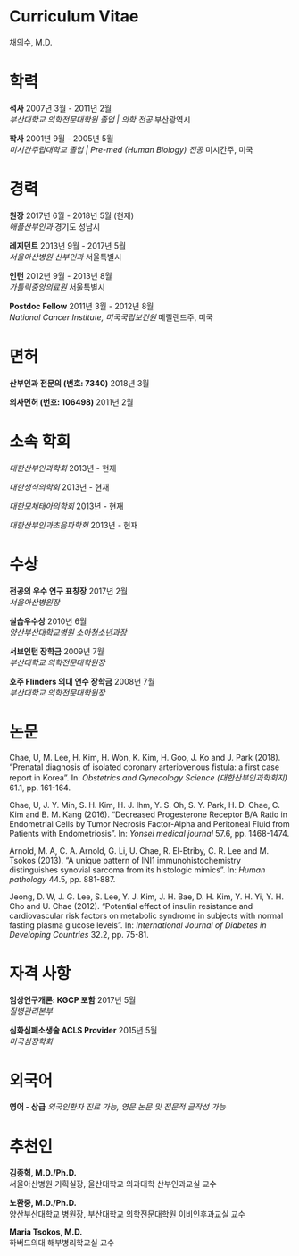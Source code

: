 Curriculum Vitae
================
채의수, M.D.

# 학력

**석사** 2007년 3월 - 2011년 2월  
*부산대학교 의학전문대학원 졸업 | 의학 전공* 부산광역시

**학사** 2001년 9월 - 2005년 5월  
*미시간주립대학교 졸업 | Pre-med (Human Biology) 전공* 미시간주, 미국

# 경력

**원장** 2017년 6월 - 2018년 5월 (현재)  
*애플산부인과* 경기도 성남시

**레지던트** 2013년 9월 - 2017년 5월  
*서울아산병원 산부인과* 서울특별시

**인턴** 2012년 9월 - 2013년 8월  
*가톨릭중앙의료원* 서울특별시

**Postdoc Fellow** 2011년 3월 - 2012년 8월  
*National Cancer Institute, 미국국립보건원* 메릴랜드주, 미국

# 면허

**산부인과 전문의 (번호: 7340)** 2018년 3월

**의사면허 (번호: 106498)** 2011년 2월

# 소속 학회

*대한산부인과학회* 2013년 - 현재

*대한생식의학회* 2013년 - 현재

*대한모체태아의학회* 2013년 - 현재

*대한산부인과초음파학회* 2013년 - 현재

# 수상

**전공의 우수 연구 표창장** 2017년 2월  
*서울아산병원장*

**실습우수상** 2010년 6월  
*양산부산대학교병원 소아청소년과장*

**서브인턴 장학금** 2009년 7월  
*부산대학교 의학전문대학원장*

**호주 Flinders 의대 연수 장학금** 2008년 7월  
*부산대학교 의학전문대학원장*

# 논문

Chae, U, M. Lee, H. Kim, H. Won, K. Kim, H. Goo, J. Ko and J. Park
(2018). “Prenatal diagnosis of isolated coronary arteriovenous fistula:
a first case report in Korea”. In: *Obstetrics and Gynecology Science
(대한산부인과학회지)* 61.1, pp. 161-164.

Chae, U, J. Y. Min, S. H. Kim, H. J. Ihm, Y. S. Oh, S. Y. Park, H. D.
Chae, C. Kim and B. M. Kang (2016). “Decreased Progesterone Receptor B/A
Ratio in Endometrial Cells by Tumor Necrosis Factor-Alpha and Peritoneal
Fluid from Patients with Endometriosis”. In: *Yonsei medical journal*
57.6, pp. 1468-1474.

Arnold, M. A, C. A. Arnold, G. Li, U. Chae, R. El-Etriby, C. R. Lee and
M. Tsokos (2013). “A unique pattern of INI1 immunohistochemistry
distinguishes synovial sarcoma from its histologic mimics”. In: *Human
pathology* 44.5, pp. 881-887.

Jeong, D. W, J. G. Lee, S. Lee, Y. J. Kim, J. H. Bae, D. H. Kim, Y. H.
Yi, Y. H. Cho and U. Chae (2012). “Potential effect of insulin
resistance and cardiovascular risk factors on metabolic syndrome in
subjects with normal fasting plasma glucose levels”. In: *International
Journal of Diabetes in Developing Countries* 32.2, pp. 75-81.

# 자격 사항

**임상연구개론: KGCP 포함** 2017년 5월  
*질병관리본부*

**심화심폐소생술 ACLS Provider** 2015년 5월  
*미국심장학회*

# 외국어

**영어 - 상급** *외국인환자 진료 가능, 영문 논문 및 전문적 글작성 가능*

# 추천인

**김종혁, M.D./Ph.D.**  
서울아산병원 기획실장, 울산대학교 의과대학 산부인과교실 교수

**노환중, M.D./Ph.D.**  
양산부산대학교 병원장, 부산대학교 의학전문대학원 이비인후과교실 교수

**Maria Tsokos, M.D.**  
하버드의대 해부병리학교실 교수

